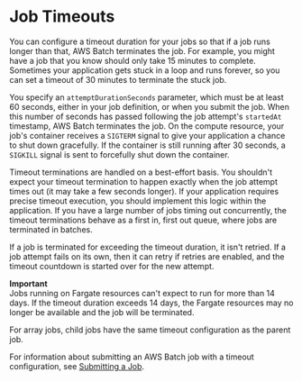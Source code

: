 # Job Timeouts<a name="job_timeouts"></a>

You can configure a timeout duration for your jobs so that if a job runs longer than that, AWS Batch terminates the job\. For example, you might have a job that you know should only take 15 minutes to complete\. Sometimes your application gets stuck in a loop and runs forever, so you can set a timeout of 30 minutes to terminate the stuck job\.

You specify an `attemptDurationSeconds` parameter, which must be at least 60 seconds, either in your job definition, or when you submit the job\. When this number of seconds has passed following the job attempt's `startedAt` timestamp, AWS Batch terminates the job\. On the compute resource, your job's container receives a `SIGTERM` signal to give your application a chance to shut down gracefully\. If the container is still running after 30 seconds, a `SIGKILL` signal is sent to forcefully shut down the container\.

Timeout terminations are handled on a best\-effort basis\. You shouldn't expect your timeout termination to happen exactly when the job attempt times out \(it may take a few seconds longer\)\. If your application requires precise timeout execution, you should implement this logic within the application\. If you have a large number of jobs timing out concurrently, the timeout terminations behave as a first in, first out queue, where jobs are terminated in batches\.

If a job is terminated for exceeding the timeout duration, it isn't retried\. If a job attempt fails on its own, then it can retry if retries are enabled, and the timeout countdown is started over for the new attempt\.

**Important**  
Jobs running on Fargate resources can't expect to run for more than 14 days\. If the timeout duration exceeds 14 days, the Fargate resources may no longer be available and the job will be terminated\.

For array jobs, child jobs have the same timeout configuration as the parent job\.

For information about submitting an AWS Batch job with a timeout configuration, see [Submitting a Job](submit_job.md)\.
